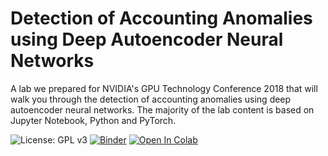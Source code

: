 # Detection of Accounting Anomalies using Deep Autoencoder Neural Networks 

A lab we prepared for NVIDIA's GPU Technology Conference 2018 that will walk you through the detection of accounting anomalies using deep autoencoder neural networks. The majority of the lab content is based on Jupyter Notebook, Python and PyTorch.

![License: GPL v3](https://img.shields.io/badge/License-GPLv3-blue.svg) [![Binder](https://mybinder.org/badge_logo.svg)](https://mybinder.org/v2/gh/GitiHubi/deepAI/master?filepath=GTC_2018_Lab.ipynb) [![Open In Colab](https://colab.research.google.com/assets/colab-badge.svg)](https://github.com/GitiHubi/deepAI/blob/master/GTC_2018_Lab.ipynb)

